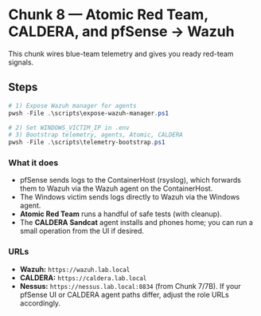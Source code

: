 # Chunk 8 — Atomic Red Team, CALDERA, and pfSense → Wazuh

This chunk wires blue-team telemetry and gives you ready red-team signals.

## Steps
```powershell
# 1) Expose Wazuh manager for agents
pwsh -File .\scripts\expose-wazuh-manager.ps1

# 2) Set WINDOWS_VICTIM_IP in .env
# 3) Bootstrap telemetry, agents, Atomic, CALDERA
pwsh -File .\scripts\telemetry-bootstrap.ps1
```

### What it does

- pfSense sends logs to the ContainerHost (rsyslog), which forwards them to Wazuh via the Wazuh agent on the ContainerHost.
- The Windows victim sends logs directly to Wazuh via the Windows agent.
- **Atomic Red Team** runs a handful of safe tests (with cleanup).
- The **CALDERA Sandcat** agent installs and phones home; you can run a small operation from the UI if desired.

### URLs

- **Wazuh:** `https://wazuh.lab.local`
- **CALDERA:** `https://caldera.lab.local`
- **Nessus:** `https://nessus.lab.local:8834` (from Chunk 7/7B). If your pfSense UI or CALDERA agent paths differ, adjust the role URLs accordingly.

